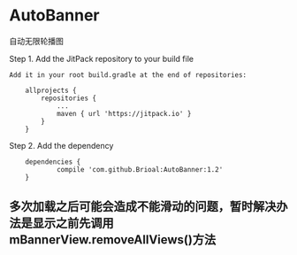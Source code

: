 # AutoBanner
自动无限轮播图

Step 1. Add the JitPack repository to your build file
```
Add it in your root build.gradle at the end of repositories:

	allprojects {
		repositories {
			...
			maven { url 'https://jitpack.io' }
		}
	}
```
Step 2. Add the dependency
```
	dependencies {
	        compile 'com.github.Brioal:AutoBanner:1.2'
	}
```
## 多次加载之后可能会造成不能滑动的问题，暂时解决办法是显示之前先调用mBannerView.removeAllViews()方法
